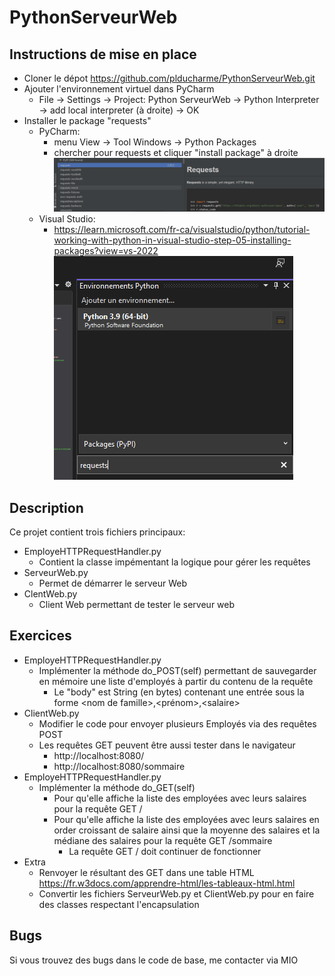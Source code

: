 # PythonServeurWeb
## Instructions de mise en place
- Cloner le dépot https://github.com/plducharme/PythonServeurWeb.git
- Ajouter l'environnement virtuel dans PyCharm
  - File -> Settings -> Project: Python ServeurWeb -> Python Interpreter -> add local interpreter (à droite) -> OK
- Installer le package "requests"
  - PyCharm:
    - menu View -> Tool Windows -> Python Packages
    - chercher pour requests et cliquer "install package" à droite
    ![](/images/requests_package.PNG)
  - Visual Studio:
    - https://learn.microsoft.com/fr-ca/visualstudio/python/tutorial-working-with-python-in-visual-studio-step-05-installing-packages?view=vs-2022
    ![](/images/vs_requests_package.PNG)

## Description
Ce projet contient trois fichiers principaux:
- EmployeHTTPRequestHandler.py
  - Contient la classe impémentant la logique pour gérer les requêtes
- ServeurWeb.py
  - Permet de démarrer le serveur Web
- ClentWeb.py
  - Client Web permettant de tester le serveur web

## Exercices
- EmployeHTTPRequestHandler.py
  - Implémenter la méthode do_POST(self) permettant de sauvegarder en mémoire une liste d'employés à partir du contenu de la requête
    - Le "body" est String (en bytes) contenant une entrée sous la forme \<nom de famille\>,\<prénom\>,\<salaire\>
- ClientWeb.py
  - Modifier le code pour envoyer plusieurs Employés via des requêtes POST
  - Les requêtes GET peuvent être aussi tester dans le navigateur
    - http://localhost:8080/
    - http://localhost:8080/sommaire
- EmployeHTTPRequestHandler.py
  - Implémenter la méthode do_GET(self)
    - Pour qu'elle affiche la liste des employées avec leurs salaires pour la requête GET /
    - Pour qu'elle affiche la liste des employées avec leurs salaires en order croissant de salaire ainsi que la moyenne des salaires et la médiane des salaires pour la requête GET /sommaire
      - La requête GET / doit continuer de fonctionner
- Extra
  - Renvoyer le résultant des GET dans une table HTML https://fr.w3docs.com/apprendre-html/les-tableaux-html.html
  - Convertir les fichiers ServeurWeb.py et ClientWeb.py pour en faire des classes respectant l'encapsulation

## Bugs
Si vous trouvez des bugs dans le code de base, me contacter via MIO